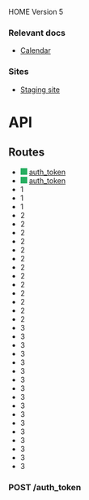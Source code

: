 HOME
Version 5

### Relevant docs

- [Calendar](calendar)

### Sites

- [Staging site](https://google.com.mx)

# API

<a name="routes_menu"></a>

## Routes

- ![Deployed](./assets/done_small.png) [auth_token](#auth-token)
- ![Deployed](/assets/done_small.png) [auth_token](#auth-token)
- 1
- 1
- 1
- 2
- 2
- 2
- 2
- 2
- 2
- 2
- 2
- 2
- 2
- 2
- 2
- 2
- 3
- 3
- 3
- 3
- 3
- 3
- 3
- 3
- 3
- 3
- 3
- 3
- 3
- 3
- 3
- 3
- 3


### POST /auth_token

<a name="auth-token"></a>

